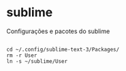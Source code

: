 # sublime
Configurações e pacotes do sublime

<code>
cd ~/.config/sublime-text-3/Packages/
rm -r User
ln -s ~/sublime/User
</code>
